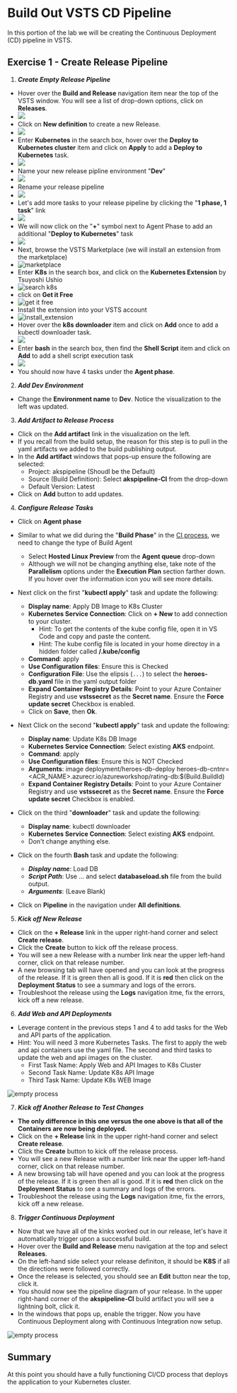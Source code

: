 # Build Out VSTS CD Pipeline

In this portion of the lab we will be creating the Continuous Deployment (CD) pipeline in VSTS.

## Exercise 1 - Create Release Pipeline

1. ***Create Empty Release Pipeline***

* Hover over the **Build and Release** navigation item near the top of the VSTS window. You will see a list of drop-down options, click on **Releases**.
* ![](img/new_release.png)
* Click on **New definition** to create a new Release.
* ![](img/new_release_definition.png)
* Enter **Kubernetes** in the search box, hover over the **Deploy to Kubernetes cluster** item and click on **Apply** to add a **Deploy to Kubernetes** task.
* ![](img/add_kubernetes_task.png)
* Name your new release pipline environment "**Dev**"
* ![](img/name_environment.png)
* Rename your release pipeline
* ![](img/rename_release.png)
* Let's add more tasks to your release pipeline by clicking the "**1 phase, 1 task**" link
* ![](img/view_tasks.png)
* We will now click on the "**+**" symbol next to Agent Phase to add an additional "**Deploy to Kubernetes**" task
* ![](img/add_additional_kubernetes_task.png)
* Next, browse the VSTS Marketplace (we will install an extension from the marketplace)
* ![marketplace](img/browse_marketplace.png)
* Enter **K8s** in the search box, and click on the **Kubernetes Extension** by Tsuyoshi Ushio
* ![search k8s](img/search_k8s.png)
* click on **Get it Free**
* ![get it free](img/get_it_free.png)
* Install the extension into your VSTS account
* ![install_extension](img/Install_extension.png)
* Hover over the **k8s downloader** item and click on **Add** once to add a kubectl downloader task.
* ![](img/add_downloader_task.png)
* Enter **bash** in the search box, then find the **Shell Script** item and click on **Add** to add a shell script execution task
* ![](img/add_shell_task.png)
* You should now have 4 tasks under the **Agent phase**.

2. ***Add Dev Environment***

* Change the **Environment name** to **Dev**. Notice the visualization to the left was updated.

3. ***Add Artifact to Release Process***

* Click on the **Add artifact** link in the visualization on the left.
* If you recall from the build setup, the reason for this step is to pull in the yaml artifacts we added to the build publishing output.
* In the **Add artifact** windows that pops-up ensure the following are selected:
    * Project:   akspipeline (Shoudl be the Default)
    * Source (Build Definition):   Select **akspipeline-CI** from the drop-down
    * Default Version:   Latest
* Click on **Add** button to add updates.

4. ***Configure Release Tasks***

* Click on **Agent phase**
* Similar to what we did during the "**Build Phase**" in the [CI process](02-build_vsts_ci.md), we need to change the type of Build Agent
  * Select **Hosted Linux Preview** from the **Agent queue** drop-down
  * Although we will not be changing anything else, take note of the **Parallelism** options under the **Execution Plan** section farther down. If you hover over the information icon you will see more details.

* Next click on the first "**kubectl apply**" task and update the following:
    * **Display name**:   Apply DB Image to K8s Cluster
    * **Kubernetes Service Connection**:   Click on **+ New** to add connection to your cluster.
        * Hint: To get the contents of the kube config file, open it in VS Code and copy and paste the content.
        * Hint: The kube config file is located in your home directoy in a hidden folder called **/.kube/config**
    * **Command**:   apply
    * **Use Configuration files**:   Ensure this is Checked
    * **Configuration File**:   Use the elipsis (```...```) to select the **heroes-db.yaml** file in the yaml output folder
    * **Expand Container Registry Details**:   Point to your Azure Container Registry and use **vstssecret** as the **Secret name**. Ensure the **Force update secret** Checkbox is enabled.
    * Click on **Save**, then **Ok**.

* Next Click on the second "**kubectl apply**" task and update the following:
    * **Display name**:   Update K8s DB Image
    * **Kubernetes Service Connection**:   Select existing **AKS** endpoint.
    * **Command**:   apply
    * **Use Configuration files**:   Ensure this is NOT Checked
    * **Arguments**:   image deployment/heroes-db-deploy heroes-db-cntnr=<ACR_NAME>.azurecr.io/azureworkshop/rating-db:$(Build.BuildId)
    * **Expand Container Registry Details**:   Point to your Azure Container Registry and use **vstssecret** as the **Secret name**. Ensure the **Force update secret** Checkbox is enabled.

* Click on the third "**downloader**" task and update the following:
    * **Display name**:   kubectl downloader
    * **Kubernetes Service Connection**:   Select existing **AKS** endpoint.
    * Don't change anything else.

* Click on the fourth **Bash** task and update the following:
    * ***Display name***:   Load DB
    * ***Script Path***:   Use ... and select **databaseload.sh** file from the build output.
    * ***Arguments***:   (Leave Blank)

* Click on **Pipeline** in the navigation under **All definitions**.

5. ***Kick off New Release***

* Click on the **+ Release** link in the upper right-hand corner and select **Create release**.
* Click the **Create** button to kick off the release process.
* You will see a new Release  with a number link near the upper left-hand corner, click on that release number.
* A new browsing tab will have opened and you can look at the progress of the release. If it is green then all is good. If it is **red** then click on the **Deployment Status** to see a summary and logs of the errors.
* Troubleshoot the release using the **Logs** navigation itme, fix the errors, kick off a new release.

6. ***Add Web and API Deployments***

* Leverage content in the previous steps 1 and 4 to add tasks for the Web and API parts of the application.
* Hint: You will need 3 more Kubernetes Tasks. The first to apply the web and api containers use the yaml file. The second and third tasks to update the web and api images on the cluster.
    * First Task Name:   Apply Web and API Images to K8s Cluster
    * Second Task Name:   Update K8s API Image
    * Third Task Name:   Update K8s WEB Image

![empty process](img/vsts_completed_release.png)

7. ***Kick off Another Release to Test Changes***

* **The only difference in this one versus the one above is that all of the Containers are now being deployed.**
* Click on the **+ Release** link in the upper right-hand corner and select **Create release**.
* Click the **Create** button to kick off the release process.
* You will see a new Release  with a number link near the upper left-hand corner, click on that release number.
* A new browsing tab will have opened and you can look at the progress of the release. If it is green then all is good. If it is **red** then click on the **Deployment Status** to see a summary and logs of the errors.
* Troubleshoot the release using the **Logs** navigation itme, fix the errors, kick off a new release.

8. ***Trigger Continuous Deployment***

* Now that we have all of the kinks worked out in our release, let's have it automatically trigger upon a successful build.
* Hover over the **Build and Release** menu navigation at the top and select **Releases**.
* On the left-hand side select your release definiton, it should be **K8S** if all the directions were followed correctly.
* Once the release is selected, you should see an **Edit** button near the top, click it.
* You should now see the pipeline diagram of your release. In the upper right-hand corner of the **akspipeline-CI** build artifact you will see a lightning bolt, click it.
* In the windows that pops up, enable the trigger. Now you have Continuous Deployment along with Continuous Integration now setup.

![empty process](img/vsts_cd_trigger.png)

## Summary

At this point you should have a fully functioning CI/CD process that deploys the application to your Kubernetes cluster.